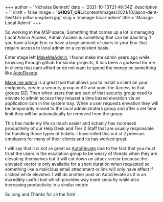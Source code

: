 +++
author = 'Nicholas Bennett'
date = '2021-10-13T21:48:34Z'
description = ''
draft = false
image = '__GHOST_URL__/content/images/2021/10/jason-dent-3wPJxh-piRw-unsplash.jpg'
slug = 'manage-local-admin'
title = 'Manage Local Admin'
+++


So working in the MSP space, Something that comes up a lot is managing Local Admin Access, Admin Access is something that can be daunting if you have a large Env. or have a large amount of users in your Env. that require access to local admin on a consistent basis.

Enter stage left [MakeMeAdmin](https://github.com/pseymour/MakeMeAdmin), I found make me admin years ago while browsing through github for similar projects, It has been a godsend for me in clients that cant afford or do not want to spend the money on something like [AutoElevate](https://www.autoelevate.com/).



[Make me admin](https://github.com/pseymour/MakeMeAdmin) is a great tool that allows you to install a client on your endpoints, create a security group in AD and point the Access to that groups SID, Then when users that are part of that security group need to elevate to admin access they request a time based elevation via an application icon in the system tray. When a user requests elevation they will be temporarily moved to the local administrators group and after a set time limit they will be automatically be removed from the group.

This has made my life so much easier and actually has increased productivity of our Help Desk and Tier 2 Staff that are usually responsible for handling those types of tickets. I have rolled this out at 2 previous employers for many of their clients and its has worked great.



I will say that it is not as great as [AutoElevate](https://www.autoelevate.com/) due to the fact that you must trust the users in the escalation group to be weary of threats when they are elevating themselves but it will cut down on attack vector because the elevated vector is only available for a short duration when requested so something like a malicious email attachment or link will only have effect if clicked while elevated. I will do another post on AutoElevate as it is an incredibly useful tool which provides way more security while also increasing productivity in a similar metric.

So long and Thanks for all the fish!